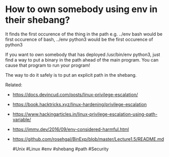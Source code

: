 # How to own somebody using env in their shebang?

It finds the first occurence of the thing in the path e.g. ../env bash would be first occurence of bash,
../env python3 would be the first occurence of python3

If you want to own somebody that has deployed /usr/bin/env python3, just find a way to put a binary in the path 
ahead of the main program.
You can cause that program to run your program!

The way to do it safely is to put an explicit path in the shebang.


Related:
 - https://docs.devincud.com/posts/linux-privilege-escalation/
 - https://book.hacktricks.xyz/linux-hardening/privilege-escalation
 - https://www.hackingarticles.in/linux-privilege-escalation-using-path-variable/
 - https://jmmv.dev/2016/09/env-considered-harmful.html
 - https://github.com/rosehgal/BinExp/blob/master/Lecture1.5/README.md

    #Unix #Linux #env #shebang #path #Security
